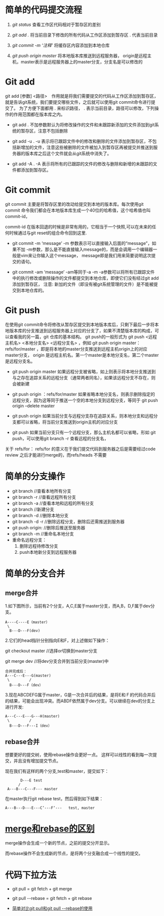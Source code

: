<div>
<link rel="stylesheet" href="http://yandex.st/highlightjs/6.2/styles/googlecode.min.css">
<script src="http://code.jquery.com/jquery-1.7.2.min.js"></script>
<script src="http://yandex.st/highlightjs/6.2/highlight.min.js"></script>
<script>hljs.initHighlightingOnLoad();</script>
<script type="text/javascript">
 $(document).ready(function(){
      $("h2,h3,h4,h5,h6").each(function(i,item){
        var tag = $(item).get(0).localName;
        $(item).attr("id","wow"+i);
        $("#category").append('<a class="new'+tag+'" href="#wow'+i+'">'+$(this).text()+'</a></br>');
        $(".newh1").css("margin-left",0);
        $(".newh2").css("margin-left",20);
        $(".newh3").css("margin-left",40);
        $(".newh4").css("margin-left",60);
        $(".newh5").css("margin-left",80);
        $(".newh6").css("margin-left",100);
      });
 });
</script>
<div id="category"></div>
</div>

# 简单的代码提交流程
1. _git status_ 查看工作区代码相对于暂存区的差别

2. _git add ._ 将当前目录下修改的所有代码从工作区添加到暂存区 . 代表当前目录

3. _git commit -m ‘注释’_ 将缓存区内容添加到本地仓库

4. _git push origin master_ 将本地版本库推送到远程服务器，
origin是远程主机，master表示是远程服务器上的master分支，分支名是可以修改的

# Git add
git add [参数] <路径>　作用就是将我们需要提交的代码从工作区添加到暂存区，就是告诉git系统，我们要提交哪些文件，之后就可以使用git commit命令进行提交了。 
为了方便下面都用 . 来标识路径， . 表示当前目录，路径可以修改，下列操作的作用范围都在版本库之内。

- git add . 
不加参数默认为将修改操作的文件和未跟踪新添加的文件添加到git系统的暂存区，注意不包括删除

- git add -u . 
-u 表示将已跟踪文件中的修改和删除的文件添加到暂存区，不包括新增加的文件，注意这些被删除的文件被加入到暂存区再被提交并推送到服务器的版本库之后这个文件就会从git系统中消失了。

- git add -A . 
-A 表示将所有的已跟踪的文件的修改与删除和新增的未跟踪的文件都添加到暂存区。

# Git commit
git commit 主要是将暂存区里的改动给提交到本地的版本库。每次使用git commit 命令我们都会在本地版本库生成一个40位的哈希值，这个哈希值也叫commit-id， 

commit-id 在版本回退的时候是非常有用的，它相当于一个快照,可以在未来的任何时候通过与git reset的组合命令回到这里.

- git commit -m ‘message’ 
-m 参数表示可以直接输入后面的“message”，如果不加 -m参数，那么是不能直接输入message的，而是会调用一个编辑器一般是vim来让你输入这个message， 
message即是我们用来简要说明这次提交的语句。

- git commit -am ‘message’ -am等同于-a -m 
-a参数可以将所有已跟踪文件中的执行修改或删除操作的文件都提交到本地仓库，即使它们没有经过git add添加到暂存区， 
注意: 新加的文件（即没有被git系统管理的文件）是不能被提交到本地仓库的。

# Git push
在使用git commit命令将修改从暂存区提交到本地版本库后，只剩下最后一步将本地版本库的分支推送到远程服务器上对应的分支了，如果不清楚版本库的构成，可以查看我的另一篇，git 仓库的基本结构。 
git push的一般形式为 git push <远程主机名> <本地分支名> <远程分支名> ，例如 git push origin master：refs/for/master ，即是将本地的master分支推送到远程主机origin上的对应master分支， origin 是远程主机名。第一个master是本地分支名，第二个master是远程分支名。

- git push origin master 
如果远程分支被省略，如上则表示将本地分支推送到与之存在追踪关系的远程分支（通常两者同名），如果该远程分支不存在，则会被新建

- git push origin ：refs/for/master 
如果省略本地分支名，则表示删除指定的远程分支，因为这等同于推送一个空的本地分支到远程分支，等同于 git push origin –delete master

- git push origin 
如果当前分支与远程分支存在追踪关系，则本地分支和远程分支都可以省略，将当前分支推送到origin主机的对应分支

- git push 
如果当前分支只有一个远程分支，那么主机名都可以省略，形如 git push，可以使用git branch -r 查看远程的分支名，

关于 refs/for： refs/for 的意义在于我们提交代码到服务器之后是需要经过code review 之后才能进行merge的，而refs/heads 不需要

# 简单的分支操作
- git branch //查看本地所有分支 
- git branch -r //查看远程所有分支
- git branch -a //查看本地和远程的所有分支
- git branch <branchname> //新建分支
- git branch -d <branchname> //删除本地分支
- git branch -d -r <branchname> //删除远程分支，删除后还需推送到服务器
- git push origin:<branchname>  //删除后推送至服务器
- git branch -m <oldbranch> <newbranch> //重命名本地分支
- 重命名远程分支：
    1. 删除远程待修改分支
    2. push本地新分支到远程服务器


# 简单的分支合并
## merge合并
1.如下图所示，当前有2个分支，A,C,E属于master分支，而A,B，D,F属于dev分支。
```
A----C----E（master）
 \
  B---D---F(dev)
```
2.它们的head指针分别指向E和F，对上述做如下操作：

git checkout master  //选择or切换到master分支

git merge dev        //将dev分支合并到当前分支(master)中
```
合并完成后：
A---C---E---G(master)
 \         /
  B---D---F（dev）
```
3.现在ABCDEFG属于master，G是一次合并后的结果，是将E和Ｆ的代码合并后的结果，可能会出现冲突。而ABDF依然属于dev分支。可以继续在dev的分支上进行开发:
```
A---C---E---G---H(master)
 \         /
  B---D---F---I（dev）
```

## rebase合并
想要更好的提交树，使用rebase操作会更好一点。
这样可以线性的看到每一次提交，并且没有增加提交节点。

现在我们有这样的两个分支,test和master，提交如下：
```
       D---E test
      /
 A---B---C---F--- master
```
在master执行git rebase test，然后得到如下结果：
```
A---B---D---E---C‘---F‘---   test, master
```

# [merge和rebase的区别](https://www.jianshu.com/p/dc367c8dca8e)
merge操作会生成一个新的节点，之前的提交分开显示。

而rebase操作不会生成新的节点，是将两个分支融合成一个线性的提交。

# 代码下拉方法
- git pull = git fetch + git merge

- git pull --rebase = git fetch + git rebase

- [简单对比git pull和git pull --rebase的使用](https://www.cnblogs.com/kevingrace/p/5896706.html)